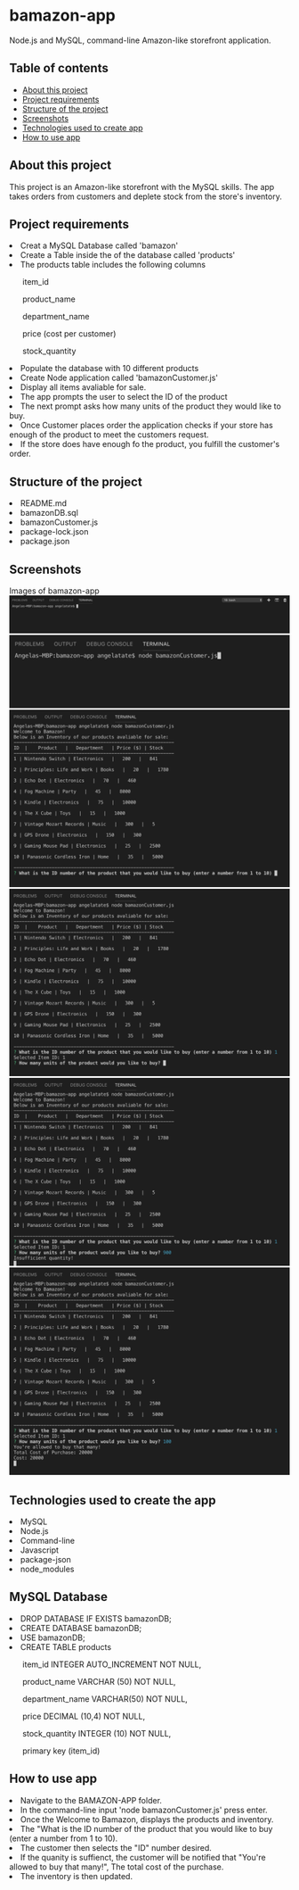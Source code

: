 # bamazon-app
Node.js and MySQL, command-line Amazon-like storefront application. 

## Table of contents

* [About this project](#about-this-project)
* [Project requirements](#project-requirements)
* [Structure of the project](#structure-of-the-project)
* [Screenshots](#screenshots)
* [Technologies used to create app](#technologies-used)
* [How to use app](#how-to-use)

## <a name="about-this-project"></a> About this project
This project is an Amazon-like storefront with the MySQL skills. The app takes orders from customers and deplete stock from the store's inventory. 

## <a name="project-requirements"></a> Project requirements

<li>Creat a MySQL Database called 'bamazon'</li>
<li>Create a Table inside the of the database called 'products'</li>
<li>The products table includes the following columns</li>
    <ol>item_id</ol>
    <ol>product_name</ol>
    <ol>department_name</ol>
    <ol>price (cost per customer)</ol>
    <ol>stock_quantity</ol>
<li>Populate the database with 10 different products</li> 
<li>Create Node application called 'bamazonCustomer.js'</li>
<li>Display all items avaliable for sale.</li>
<li>The app prompts the user to select the ID of the product</li>
<li>The next prompt asks how many units of the product they would like to buy.</li>
<li>Once Customer places order the application checks if your store has enough of the product to meet the customers request.</li>
<li>If the store does have enough fo the product, you fulfill the customer's order.</li>

## <a name="structure-of-the-project"></a> Structure of the project
<li>README.md</li>
<li>bamazonDB.sql</li>
<li>bamazonCustomer.js</li>
<li>package-lock.json</li>
<li>package.json</li>


## <a name="screenshots"></a> Screenshots
Images of bamazon-app
![Bamazon-app Initiated](images/bamazon-app_1.png)
![Calling Bamazon-app ](images/bamazon-app_2.png)
![Welcome to bamazon](images/bamazon-app_3.png)
![Select a product](images/bamazon-app_4.png)
![Selected quantity insuffient](images/bamazon-app_5.png)
![Selected quantity successful](images/bamazon-app_6.png)


## <a name="technologies-used"></a> Technologies used to create the app
<li>MySQL</li>
<li>Node.js</li>
<li>Command-line</li>
<li>Javascript</li>
<li>package-json</li>
<li>node_modules</li>

## <a name="mysql-database"></a> MySQL Database
<li>DROP DATABASE IF EXISTS bamazonDB;</li>
<li>CREATE DATABASE bamazonDB;</li>

<li>USE bamazonDB;</li>

<li>CREATE TABLE products</li>
    <ol>item_id INTEGER AUTO_INCREMENT  NOT NULL,</ol>
    <ol>product_name VARCHAR (50) NOT NULL,</ol>
    <ol>department_name VARCHAR(50) NOT NULL,</ol>
    <ol>price DECIMAL (10,4) NOT NULL,</ol>
    <ol>stock_quantity INTEGER (10) NOT NULL,</ol>
    <ol>primary key (item_id)</ol>


## <a name="how-to-use"></a> How to use app
<li>Navigate to the BAMAZON-APP folder.</li>
<li>In the command-line input 'node bamazonCustomer.js' press enter.</li>
<li>Once the Welcome to Bamazon, displays the products and inventory.</li>
<li>The "What is the ID number of the product that you would like to buy (enter a number from 1 to 10).</li>
<li>The customer then selects the "ID" number desired.</li>
<li>If the quanity is suffienct, the customer will be notified that "You're allowed to buy that many!", The total cost of the purchase.</li>
<li>The inventory is then updated.</li>

